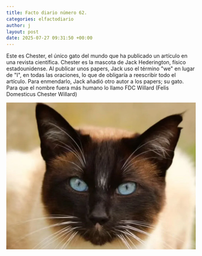 ```yaml
---
title: Facto diario número 62.
categories: elfactodiario
author: j
layout: post
date: 2025-07-27 09:31:50 +00:00
---
```

Este es Chester, el único gato del mundo que ha publicado un artículo en una revista científica. Chester es la mascota de Jack Hederington, físico estadounidense. Al publicar unos papers, Jack uso el término "we" en lugar de "I", en todas las oraciones, lo que de obligaría a reescribir todo el artículo. Para enmendarlo, Jack añadió otro autor a los papers; su gato. Para que el nombre fuera más humano lo llamo FDC Willard (Felis Domesticus Chester Willard)

![2025_07_27_09_32_00_untitled-1.webp](assets/2025_07_27_09_32_00_untitled-1.webp)
